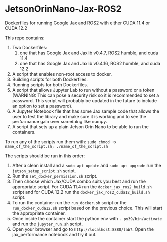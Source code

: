# JetsonOrinNano-Jax-ROS2
Dockerfiles for running Google Jax and ROS2 with either CUDA 11.4 or CUDA 12.2

This repo contains:
1. Two Dockerfiles:
     1. one that has Google Jax and Jaxlib v0.4.7, ROS2 humble, and cuda 11.4
     2. one that has Google Jax and Jaxlib v0.4.16, ROS2 humble, and cuda 12.2
2. A script that enables non-root access to docker.
3. Building scripts for both Dockerfiles.
4. Running scripts for both Dockerfiles.
5. A script that allows Jupyter Lab to run without a password or a token (WARNING: This can pose a security risk so it is recommended to set a password. This script will probably be updated in the future to include an option to set a password).
6. A Jupyter Notebook file that has some Jax sample code that allows the user to test the library and make sure it is working and to see the performance gain over something like numpy.
7. A script that sets up a plain Jetson Orin Nano to be able to run the containers.

To run any of the scripts run them with: `sudo chmod +x name_of_the_script.sh; ./name_of_the_script.sh`

The scripts should be run in this order:
1. After a clean install and a `sudo apt update` and `sudo apt upgrade` run the `jetson_setup_script.sh` script.
2. Run the `set_docker_permission.sh` script.
3. Then choose which Jax/CUDA combo suits you best and run the appropriate script. For CUDA 11.4 run the `docker_jax_ros2_build.sh` script and for CUDA 12.2 run the `docker_jax_ros2_cuda12_build.sh` script.
4. To run the container run the `run_docker.sh` script or the `run_docker_cuda12.sh` script based on the previous choice. This will start the appropriate container.
5. Once inside the container start the python env with `. py39/bin/activate` and run the `jupyter_run.sh` script.
6. Open your browser and go to `http://localhost:8888/lab?`. Open the jax_performance notebook and try it out.
